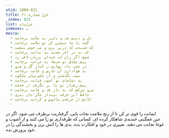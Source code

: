 ```yaml
---
utid: 1000-021
title: غزل شماره ۲۱
_index: 021
list: غزلیات
indexes: ت
mesra:
  - دل و دینم شد و دلبر به ملامت برخاست
  - گفت با ما منشین کز تو سلامت برخاست
  - که شنیدی که درین بزم و می خوش بنشست
  - که نه در آخر صحبت به ندامت برخاست
  - شمع اگر زان لب خندان بزبان لافی زد
  - پیش عشاق تو شب‌ها به غرامت برخاست
  - در چمن باد بهاری ز کنار گل و سرو
  - به هواداری آن عارض و قامت برخاست
  - مست بگذشتی و از خلوتیان ملکوت
  - به تماشای تو آشوب قیامت برخاست
  - پیش رفتار تو پا بر نگرفت از خجلت
  - سرو سِرکش که به ناز قد و قامت برخاست
  - حافظ این خرقه بینداز مگر جان ببری
  - کآتش از خرقه‌ی سالوس و کرامت برخاست
---
```

ایمانت را قوی تر کن تا از رنج ملامت نجات یابی. گرفتاریت برطرف می شود. اگر در عین غمگینی خندیدی شاهکار کرده ای. کسانی که طرفداری تو را می کنند و از آشوب و غوغا نجاتت می دهند. تغییری در خود و افکارت بده. بدی ها را آتش بزن و بخشندگی را در خود پرورش بده.

